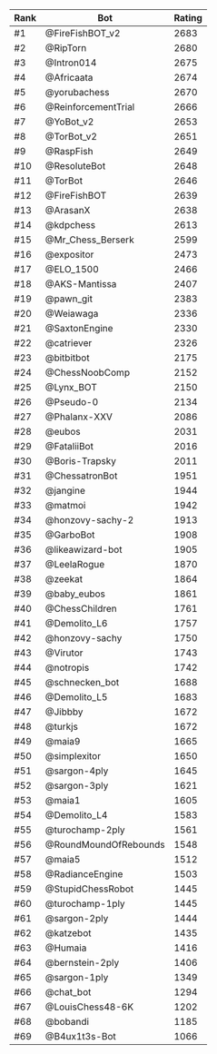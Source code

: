 Rank|Bot|Rating
---|---|---
#1|@FireFishBOT_v2|2683
#2|@RipTorn|2680
#3|@Intron014|2675
#4|@Africaata|2674
#5|@yorubachess|2670
#6|@ReinforcementTrial|2666
#7|@YoBot_v2|2653
#8|@TorBot_v2|2651
#9|@RaspFish|2649
#10|@ResoluteBot|2648
#11|@TorBot|2646
#12|@FireFishBOT|2639
#13|@ArasanX|2638
#14|@kdpchess|2613
#15|@Mr_Chess_Berserk|2599
#16|@expositor|2473
#17|@ELO_1500|2466
#18|@AKS-Mantissa|2407
#19|@pawn_git|2383
#20|@Weiawaga|2336
#21|@SaxtonEngine|2330
#22|@catriever|2326
#23|@bitbitbot|2175
#24|@ChessNoobComp|2152
#25|@Lynx_BOT|2150
#26|@Pseudo-0|2134
#27|@Phalanx-XXV|2086
#28|@eubos|2031
#29|@FataliiBot|2016
#30|@Boris-Trapsky|2011
#31|@ChessatronBot|1951
#32|@jangine|1944
#33|@matmoi|1942
#34|@honzovy-sachy-2|1913
#35|@GarboBot|1908
#36|@likeawizard-bot|1905
#37|@LeelaRogue|1870
#38|@zeekat|1864
#39|@baby_eubos|1861
#40|@ChessChildren|1761
#41|@Demolito_L6|1757
#42|@honzovy-sachy|1750
#43|@Virutor|1743
#44|@notropis|1742
#45|@schnecken_bot|1688
#46|@Demolito_L5|1683
#47|@Jibbby|1672
#48|@turkjs|1672
#49|@maia9|1665
#50|@simplexitor|1650
#51|@sargon-4ply|1645
#52|@sargon-3ply|1621
#53|@maia1|1605
#54|@Demolito_L4|1583
#55|@turochamp-2ply|1561
#56|@RoundMoundOfRebounds|1548
#57|@maia5|1512
#58|@RadianceEngine|1503
#59|@StupidChessRobot|1445
#60|@turochamp-1ply|1445
#61|@sargon-2ply|1444
#62|@katzebot|1435
#63|@Humaia|1416
#64|@bernstein-2ply|1406
#65|@sargon-1ply|1349
#66|@chat_bot|1294
#67|@LouisChess48-6K|1202
#68|@bobandi|1185
#69|@B4ux1t3s-Bot|1066

